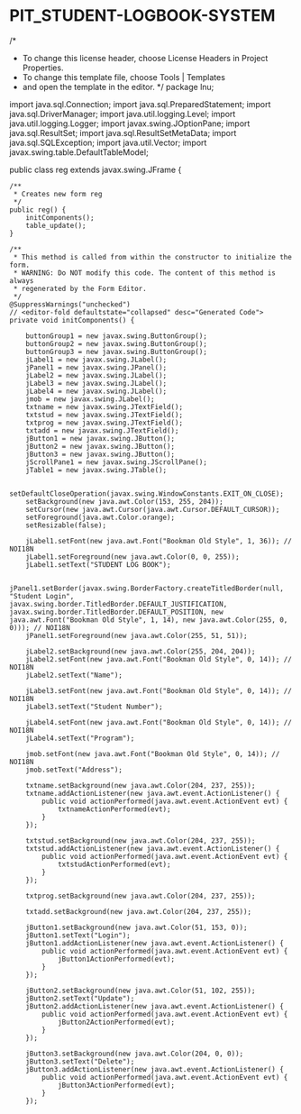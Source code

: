 # PIT_STUDENT-LOGBOOK-SYSTEM

/*
 * To change this license header, choose License Headers in Project Properties.
 * To change this template file, choose Tools | Templates
 * and open the template in the editor.
 */
package lnu;

import java.sql.Connection;
import java.sql.PreparedStatement;
import java.sql.DriverManager;
import java.util.logging.Level;
import java.util.logging.Logger;
import javax.swing.JOptionPane;
import java.sql.ResultSet;
import java.sql.ResultSetMetaData;
import java.sql.SQLException;
import java.util.Vector;
import javax.swing.table.DefaultTableModel;



public class reg extends javax.swing.JFrame {

    /**
     * Creates new form reg
     */
    public reg() {
        initComponents();
        table_update();
    }

    /**
     * This method is called from within the constructor to initialize the form.
     * WARNING: Do NOT modify this code. The content of this method is always
     * regenerated by the Form Editor.
     */
    @SuppressWarnings("unchecked")
    // <editor-fold defaultstate="collapsed" desc="Generated Code">                          
    private void initComponents() {

        buttonGroup1 = new javax.swing.ButtonGroup();
        buttonGroup2 = new javax.swing.ButtonGroup();
        buttonGroup3 = new javax.swing.ButtonGroup();
        jLabel1 = new javax.swing.JLabel();
        jPanel1 = new javax.swing.JPanel();
        jLabel2 = new javax.swing.JLabel();
        jLabel3 = new javax.swing.JLabel();
        jLabel4 = new javax.swing.JLabel();
        jmob = new javax.swing.JLabel();
        txtname = new javax.swing.JTextField();
        txtstud = new javax.swing.JTextField();
        txtprog = new javax.swing.JTextField();
        txtadd = new javax.swing.JTextField();
        jButton1 = new javax.swing.JButton();
        jButton2 = new javax.swing.JButton();
        jButton3 = new javax.swing.JButton();
        jScrollPane1 = new javax.swing.JScrollPane();
        jTable1 = new javax.swing.JTable();

        setDefaultCloseOperation(javax.swing.WindowConstants.EXIT_ON_CLOSE);
        setBackground(new java.awt.Color(153, 255, 204));
        setCursor(new java.awt.Cursor(java.awt.Cursor.DEFAULT_CURSOR));
        setForeground(java.awt.Color.orange);
        setResizable(false);

        jLabel1.setFont(new java.awt.Font("Bookman Old Style", 1, 36)); // NOI18N
        jLabel1.setForeground(new java.awt.Color(0, 0, 255));
        jLabel1.setText("STUDENT LOG BOOK");

        jPanel1.setBorder(javax.swing.BorderFactory.createTitledBorder(null, "Student Login", javax.swing.border.TitledBorder.DEFAULT_JUSTIFICATION, javax.swing.border.TitledBorder.DEFAULT_POSITION, new java.awt.Font("Bookman Old Style", 1, 14), new java.awt.Color(255, 0, 0))); // NOI18N
        jPanel1.setForeground(new java.awt.Color(255, 51, 51));

        jLabel2.setBackground(new java.awt.Color(255, 204, 204));
        jLabel2.setFont(new java.awt.Font("Bookman Old Style", 0, 14)); // NOI18N
        jLabel2.setText("Name");

        jLabel3.setFont(new java.awt.Font("Bookman Old Style", 0, 14)); // NOI18N
        jLabel3.setText("Student Number");

        jLabel4.setFont(new java.awt.Font("Bookman Old Style", 0, 14)); // NOI18N
        jLabel4.setText("Program");

        jmob.setFont(new java.awt.Font("Bookman Old Style", 0, 14)); // NOI18N
        jmob.setText("Address");

        txtname.setBackground(new java.awt.Color(204, 237, 255));
        txtname.addActionListener(new java.awt.event.ActionListener() {
            public void actionPerformed(java.awt.event.ActionEvent evt) {
                txtnameActionPerformed(evt);
            }
        });

        txtstud.setBackground(new java.awt.Color(204, 237, 255));
        txtstud.addActionListener(new java.awt.event.ActionListener() {
            public void actionPerformed(java.awt.event.ActionEvent evt) {
                txtstudActionPerformed(evt);
            }
        });

        txtprog.setBackground(new java.awt.Color(204, 237, 255));

        txtadd.setBackground(new java.awt.Color(204, 237, 255));

        jButton1.setBackground(new java.awt.Color(51, 153, 0));
        jButton1.setText("Login");
        jButton1.addActionListener(new java.awt.event.ActionListener() {
            public void actionPerformed(java.awt.event.ActionEvent evt) {
                jButton1ActionPerformed(evt);
            }
        });

        jButton2.setBackground(new java.awt.Color(51, 102, 255));
        jButton2.setText("Update");
        jButton2.addActionListener(new java.awt.event.ActionListener() {
            public void actionPerformed(java.awt.event.ActionEvent evt) {
                jButton2ActionPerformed(evt);
            }
        });

        jButton3.setBackground(new java.awt.Color(204, 0, 0));
        jButton3.setText("Delete");
        jButton3.addActionListener(new java.awt.event.ActionListener() {
            public void actionPerformed(java.awt.event.ActionEvent evt) {
                jButton3ActionPerformed(evt);
            }
        });
